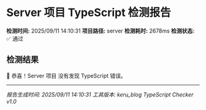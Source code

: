 # Server 项目 TypeScript 检测报告

**检测时间:** 2025/09/11 14:10:31
**项目路径:** server
**检测耗时:** 2678ms
**检测状态:** ✅ 通过

## 检测结果

🎉 恭喜！Server 项目 没有发现 TypeScript 错误。

---
*报告生成时间: 2025/09/11 14:10:31*
*工具版本: keru_blog TypeScript Checker v1.0*
